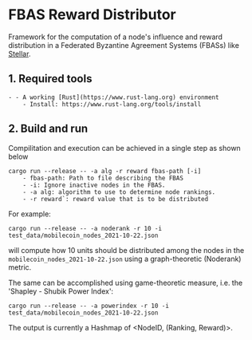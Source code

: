 # FBAS Reward Distributor

Framework for the computation of a node's influence and reward distribution in
a Federated Byzantine Agreement Systems (FBASs) like
[Stellar](https://www.stellar.org/).

## 1. Required tools

    - - A working [Rust](https://www.rust-lang.org) environment
        - Install: https://www.rust-lang.org/tools/install

## 2. Build and run
Compilitation and execution can be achieved in a single step as shown below

```
cargo run --release -- -a alg -r reward fbas-path [-i]
    - fbas-path: Path to file describing the FBAS
    - -i: Ignore inactive nodes in the FBAS.
    - -a alg: algorithm to use to determine node rankings.
    - -r reward`: reward value that is to be distributed
```

For example:

```
cargo run --release -- -a noderank -r 10 -i test_data/mobilecoin_nodes_2021-10-22.json
```

will compute how 10 units should be distributed among the nodes in the `mobilecoin_nodes_2021-10-22.json` using a graph-theoretic (Noderank) metric.

The same can be accomplished using game-theoretic measure, i.e. the 'Shapley - Shubik Power Index':

```
cargo run --release -- -a powerindex -r 10 -i test_data/mobilecoin_nodes_2021-10-22.json
```

The output is currently a Hashmap of <NodeID, (Ranking, Reward)>.
